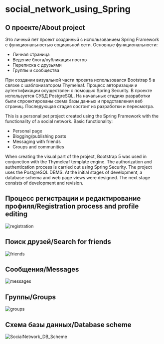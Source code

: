 # social_network_using_Spring

<!-- ABOUT THE PROJECT -->
## О проекте/About project

Это личный пет проект созданный с использованием Spring Framework с функциональностью социальной сети. 
Основные функциональности:
- Личная страница
- Ведение блога/публикация постов
- Переписка с друзьями
- Группы и сообщества

При создании визуальной части проекта использовался Bootstrap 5 в связке с шаблонизатором Thymeleaf. Процесс авторизации и аутентификации осуществлен с помощью Spring Security. В проекте используется СУБД PostgreSQL.
На начальных стадиях разработки были спроектированы схема базы данных и представления веб страниц. Последующая стадия состоит из разработки и пересмотра.

This is a personal pet project created using the Spring Framework with the functionality of a social network.
Basic functionality:
- Personal page
- Blogging/publishing posts
- Messaging with friends
- Groups and communities

When creating the visual part of the project, Bootstrap 5 was used in conjunction with the Thymeleaf template engine. The authorization and authentication process is carried out using Spring Security. The project uses the PostgreSQL DBMS.
At the initial stages of development, a database schema and web page views were designed. The next stage consists of development and revision.

## Процесс регистрации и редактирование профиля/Registration process and profile editing

![registration](https://user-images.githubusercontent.com/114854020/215283632-e81f14a9-1da9-4176-ad43-4baaadd8148a.gif)

## Поиск друзей/Search for friends

![friends](https://user-images.githubusercontent.com/114854020/215283693-475bdde6-7520-4c3b-bc16-9a515a199a1a.gif)

## Сообщения/Messages

![messages](https://user-images.githubusercontent.com/114854020/215283731-ab5261b5-e544-47d9-9371-2b3ea5041fe3.gif)

## Группы/Groups

![groups](https://user-images.githubusercontent.com/114854020/215283744-0d85052c-de55-4898-af08-56d051a7d173.gif)

## Схема базы данных/Database scheme

![SocialNetwork_DB_Scheme](https://user-images.githubusercontent.com/114854020/215283789-4e1aeb73-8584-4723-83cf-60011076bfd9.png)


